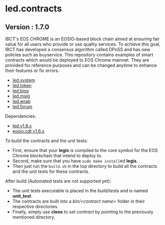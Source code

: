 # led.contracts

## Version : 1.7.0

IBCT's EOS CHROME is an EOSIO-based block chain aimed at ensuring fair value for all users who provide or use quality services. To achieve this goal, IBCT has developed a consensus algorithm called DPoSS and has new policies such as buyservice. This repository contains examples of smart contracts which would be deployed to EOS Chrome mainnet. They are provided for reference purposes and can be changed anytime to enhance their features or fix errors.

   * [led.system](https://github.com/ibct-dev/led.contracts/tree/master/contracts/led.system)
   * [led.token](https://github.com/ibct-dev/led.contracts/tree/master/contracts/led.token)
   * [led.bios](https://github.com/ibct-dev/led.contracts/tree/master/contracts/led.bios)
   * [led.msig](https://github.com/ibct-dev/led.contracts/tree/master/contracts/led.msig)
   * [led.wrap](https://github.com/ibct-dev/led.contracts/tree/master/contracts/led.wrap)
   * [led.forum](https://github.com/ibct-dev/led.contracts/tree/master/contracts/led.forum)

Dependencies:
* [led v1.8.x](https://github.com/ibct-dev/LEDGIS/releases/tag/v1.8.4)
* [eosio.cdt v1.6.x](https://github.com/EOSIO/eosio.cdt/releases/tag/v1.6.3)

To build the contracts and the unit tests:
* First, ensure that your __legis__ is compiled to the core symbol for the EOS Chrome blockchain that intend to deploy to.
* Second, make sure that you have ```sudo make install```ed __legis__.
* Then just run the ```build.sh``` in the top directory to build all the contracts and the unit tests for these contracts.

After build (Automated tests are not supported yet):
* The unit tests executable is placed in the _build/tests_ and is named __unit_test__.
* The contracts are built into a _bin/\<contract name\>_ folder in their respective directories.
* Finally, simply use __cleos__ to _set contract_ by pointing to the previously mentioned directory.